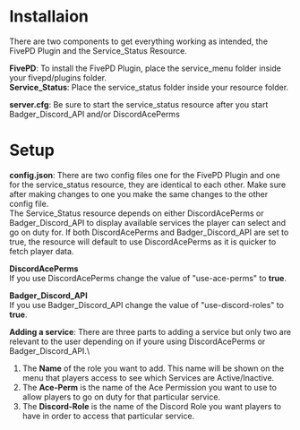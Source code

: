 # Installaion
There are two components to get everything working as intended, the FivePD Plugin and the Service_Status Resource.

**FivePD**: To install the FivePD Plugin, place the service_menu folder inside your fivepd/plugins folder.\
**Service_Status**: Place the service_status folder inside your resource folder.

**server.cfg**: Be sure to start the service_status resource after you start Badger_Discord_API and/or DiscordAcePerms
# Setup
**config.json**: There are two config files one for the FivePD Plugin and one for the service_status resource, they are identical to each other. Make sure after making changes to one you make the same changes to the other config file.\
The Service_Status resource depends on either DiscordAcePerms or Badger_Discord_API to display available services the player can select and go on duty for. If both DiscordAcePerms and Badger_Discord_API are set to true, the resource will default to use DiscordAcePerms as it is quicker to fetch player data.

**DiscordAcePerms**\
If you use DiscordAcePerms change the value of "use-ace-perms" to **true**.

**Badger_Discord_API**\
If you use Badger_Discord_API change the value of "use-discord-roles" to **true**.

**Adding a service**: There are three parts to adding a service but only two are relevant to the user depending on if youre using DiscordAcePerms or Badger_Discord_API.\
1) The **Name** of the role you want to add. This name will be shown on the menu that players access to see which Services are Active/Inactive.
2) The **Ace-Perm** is the name of the Ace Permission you want to use to allow players to go on duty for that particular service.
3) The **Discord-Role** is the name of the Discord Role you want players to have in order to access that particular service.
